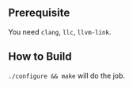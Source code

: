 ## Prerequisite
You need `clang`, `llc`, `llvm-link`.

## How to Build
`./configure && make` will do the job.
